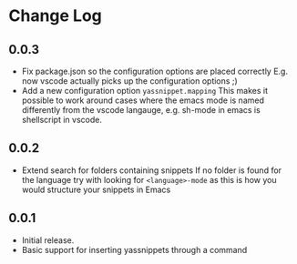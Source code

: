 # Change Log

## 0.0.3

* Fix package.json so the configuration options are placed correctly
  E.g. now vscode actually picks up the configuration options ;)
* Add a new configuration option `yassnippet.mapping`
  This makes it possible to work around cases where the emacs mode is
  named differently from the vscode langauge, e.g. sh-mode in emacs is
  shellscript in vscode.

## 0.0.2

* Extend search for folders containing snippets
  If no folder is found for the language try with looking for `<language>-mode`
  as this is how you would structure your snippets in Emacs

## 0.0.1

* Initial release.
* Basic support for inserting yassnippets through a command
